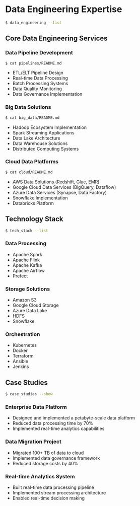 # Data Engineering Expertise

```bash
$ data_engineering --list
```

## Core Data Engineering Services

### Data Pipeline Development
```bash
$ cat pipelines/README.md
```
- ETL/ELT Pipeline Design
- Real-time Data Processing
- Batch Processing Systems
- Data Quality Monitoring
- Data Governance Implementation

### Big Data Solutions
```bash
$ cat big_data/README.md
```
- Hadoop Ecosystem Implementation
- Spark Streaming Applications
- Data Lake Architecture
- Data Warehouse Solutions
- Distributed Computing Systems

### Cloud Data Platforms
```bash
$ cat cloud/README.md
```
- AWS Data Solutions (Redshift, Glue, EMR)
- Google Cloud Data Services (BigQuery, Dataflow)
- Azure Data Services (Synapse, Data Factory)
- Snowflake Implementation
- Databricks Platform

## Technology Stack

```bash
$ tech_stack --list
```

### Data Processing
- Apache Spark
- Apache Flink
- Apache Kafka
- Apache Airflow
- Prefect

### Storage Solutions
- Amazon S3
- Google Cloud Storage
- Azure Data Lake
- HDFS
- Snowflake

### Orchestration
- Kubernetes
- Docker
- Terraform
- Ansible
- Jenkins

## Case Studies

```bash
$ case_studies --show
```

### Enterprise Data Platform
- Designed and implemented a petabyte-scale data platform
- Reduced data processing time by 70%
- Implemented real-time analytics capabilities

### Data Migration Project
- Migrated 100+ TB of data to cloud
- Implemented data governance framework
- Reduced storage costs by 40%

### Real-time Analytics System
- Built real-time data processing pipeline
- Implemented stream processing architecture
- Enabled real-time decision making